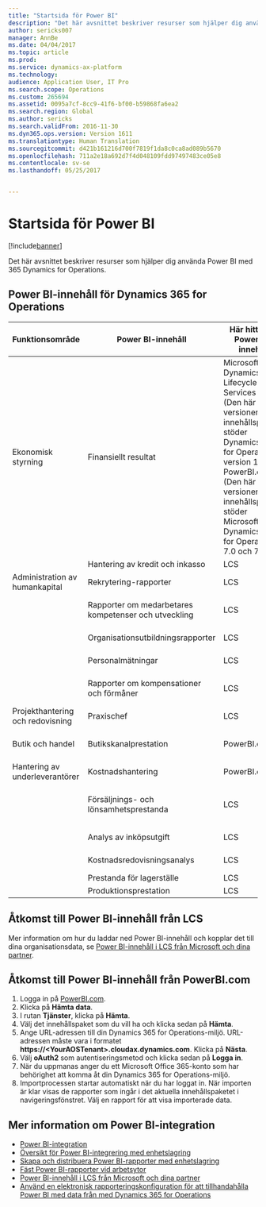 ```yaml
---
title: "Startsida för Power BI"
description: "Det här avsnittet beskriver resurser som hjälper dig använda Power BI med 365 Dynamics for Operations."
author: sericks007
manager: AnnBe
ms.date: 04/04/2017
ms.topic: article
ms.prod: 
ms.service: dynamics-ax-platform
ms.technology: 
audience: Application User, IT Pro
ms.search.scope: Operations
ms.custom: 265694
ms.assetid: 0095a7cf-8cc9-41f6-bf00-b59868fa6ea2
ms.search.region: Global
ms.author: sericks
ms.search.validFrom: 2016-11-30
ms.dyn365.ops.version: Version 1611
ms.translationtype: Human Translation
ms.sourcegitcommit: d421b161216d700f7819f1da8c0ca8ad089b5670
ms.openlocfilehash: 711a2e18a692d7f4d048109fdd97497483ce05e8
ms.contentlocale: sv-se
ms.lasthandoff: 05/25/2017


---
```


# <a name="power-bi-home-page"></a>Startsida för Power BI

[!include[banner](../includes/banner.md)]


Det här avsnittet beskriver resurser som hjälper dig använda Power BI med 365 Dynamics for Operations.

<a name="power-bi-content-for-dynamics-365-for-operations"></a>Power BI-innehåll för Dynamics 365 for Operations
------------------------------------------------

| **Funktionsområde**                  | **Power BI-innehåll**                          | **Här hittar du Power BI-innehåll**                                                                                                                                                                                         | **Läs mer**                                                                                                                                                               |
|-----------------------------------|-----------------------------------------------|--------------------------------------------------------------------------------------------------------------------------------------------------------------------------------------------------------------------------------|------------------------------------------------------------------------------------------------------------------------------------------------------------------------------|
| Ekonomisk styrning              | Finansiellt resultat                         | Microsoft Dynamics Lifecycle Services (LCS) (Den här versionen av innehållspaketet stöder Dynamics 365 for Operations version 1611.) PowerBI.com (Den här versionen av innehållspaketet stöder Microsoft Dynamics 365 for Operations 7.0 och 7.0.1.) | [Innehållspaket för ekonomiska resultat för Power BI](financial-performance-power-bi-content-pack.md)                                               |
|                                   | Hantering av kredit och inkasso             | LCS                                                                                                                                                                                                                            |                                                                                                                                                                              |
| Administration av humankapital          | Rekrytering-rapporter                            | LCS                                                                                                                                                                                                                            | [Power BI-innehåll för rekrytering](recruiting-analysis-power-bi-content-pack.md)                                                       |
|                                   | Rapporter om medarbetares kompetenser och utveckling | LCS                                                                                                                                                                                                                            | [Power BI-innehåll för medarbetares kompetenser och utveckling](employee-competencies-and-development-analysis-power-bi-content-pack.md) |
|                                   | Organisationsutbildningsrapporter               | LCS                                                                                                                                                                                                                            | [Power BI-innehåll för organisationsutbildning](organizational-training-analysis-power-bi-content-pack.md)                             |
|                                   | Personalmätningar                             | LCS                                                                                                                                                                                                                            | [Power BI-innehåll för personalmätningar](workforce-analysis-power-bi-content-pack.md)                                                 |
|                                   | Rapporter om kompensationer och förmåner             | LCS                                                                                                                                                                                                                            | [Power BI-innehåll om kompensationer och förmåner](compensation-and-benefits-analysis-power-bi-content-pack.md)                         |
| Projekthantering och redovisning | Praxischef                              | LCS                                                                                                                                                                                                                            |                                                                                                                                                                              |
| Butik och handel               | Butikskanalprestation                    | PowerBI.com                                                                                                                                                                                                                    | [Innehållspaket för butikskanalprestanda för Power BI](retail-channel-performance-dashboard-power-bi-data.md)                 |
| Hantering av underleverantörer           | Kostnadshantering                               | PowerBI.com                                                                                                                                                                                                                    |  [Power BI-innehåll om kostnadshantering](cost-management-content-pack.md)                                                          |
|                                   | Försäljnings- och lönsamhetsprestanda           | LCS                                                                                                                                                                                                                            | [Innehållspaket för försäljnings- och lönsamhetsprestanda för Power BI](sales-profitability-performance-content-pack.md)          |
|                                   | Analys av inköpsutgift                       | LCS                                                                                                                                                                                                                            | [Analys av inköpsutgift – Power BI-innehåll](purchase-content-pack-for-power-bi.md)                                                 |
|                                   | Kostnadsredovisningsanalys                      | LCS                                                                                                                                                                                                                            | [Power BI-innehåll för kostnadsredovisningsanalys](cost-accounting-analysis-content-pack.md)                                         |
|                                   | Prestanda för lagerställe                         | LCS                                                                                                                                                                                                                            |                                                                                                                                                                              |
|                                   | Produktionsprestation                        | LCS                                                                                                                                                                                                                            |                                                                                                                                                                              |

## <a name="access-power-bi-content-from-lcs"></a>Åtkomst till Power BI-innehåll från LCS
Mer information om hur du laddar ned Power BI-innehåll och kopplar det till dina organisationsdata, se [Power BI-innehåll i LCS från Microsoft och dina partner](power-bi-content-microsoft-partners.md).

## <a name="access-power-bi-content-from-powerbicom"></a>Åtkomst till Power BI-innehåll från PowerBI.com
1.  Logga in på [PowerBI.com](https://www.powerbi.com/).
2.  Klicka på **Hämta data**.
3.  I rutan **Tjänster**, klicka på **Hämta**.
4.  Välj det innehållspaket som du vill ha och klicka sedan på **Hämta**.
5.  Ange URL-adressen till din Dynamics 365 for Operations-miljö. URL-adressen måste vara i formatet **https://&lt;YourAOSTenant&gt;.cloudax.dynamics.com**. Klicka på **Nästa**.
6.  Välj **oAuth2** som autentiseringsmetod och klicka sedan på **Logga in**.
7.  När du uppmanas anger du ett Microsoft Office 365-konto som har behörighet att komma åt din Dynamics 365 for Operations-miljö.
8.  Importprocessen startar automatiskt när du har loggat in. När importen är klar visas de rapporter som ingår i det aktuella innehållspaketet i navigeringsfönstret. Välj en rapport för att visa importerade data.

## <a name="learn-more-about-the-power-bi-integration"></a>Mer information om Power BI-integration
-   [Power BI-integration](power-bi-integration.md)
-   [Översikt för Power BI-integrering med enhetslagring](power-bi-integration-entity-store.md)
-   [Skapa och distribuera Power BI-rapporter med enhetslagring](author-distribute-power-bi-reports.md)
-   [Fäst Power BI-rapporter vid arbetsytor](pin-power-bi-reports.md)
-   [Power BI-innehåll i LCS från Microsoft och dina partner](power-bi-content-microsoft-partners.md)
-   [Använd en elektronisk rapporteringskonfiguration för att tillhandahålla Power BI med data från med Dynamics 365 for Operations](general-electronic-reporting-report-configuration-get-data-powerbi.md)







